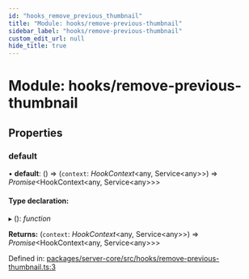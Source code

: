 ```yaml
---
id: "hooks_remove_previous_thumbnail"
title: "Module: hooks/remove-previous-thumbnail"
sidebar_label: "hooks/remove-previous-thumbnail"
custom_edit_url: null
hide_title: true
---
```


# Module: hooks/remove-previous-thumbnail

## Properties

### default

• **default**: () => (`context`: *HookContext*<any, Service<any\>\>) => *Promise*<HookContext<any, Service<any\>\>\>

#### Type declaration:

▸ (): *function*

**Returns:** (`context`: *HookContext*<any, Service<any\>\>) => *Promise*<HookContext<any, Service<any\>\>\>

Defined in: [packages/server-core/src/hooks/remove-previous-thumbnail.ts:3](https://github.com/xr3ngine/xr3ngine/blob/65dfcf39a/packages/server-core/src/hooks/remove-previous-thumbnail.ts#L3)
